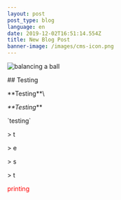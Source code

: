 ```yaml
---
layout: post
post_type: blog
language: en
date: 2019-12-02T16:51:14.554Z
title: New Blog Post
banner-image: /images/cms-icon.png
---
```

![balancing a ball](/images/balance.jpg)



\## Testing



\*\*Testing\*\*\

_\*\*_Testing__\*\*



\`testing\`



\> t

\> e

\> s

\> t



<p style="color: red">printing</p>
